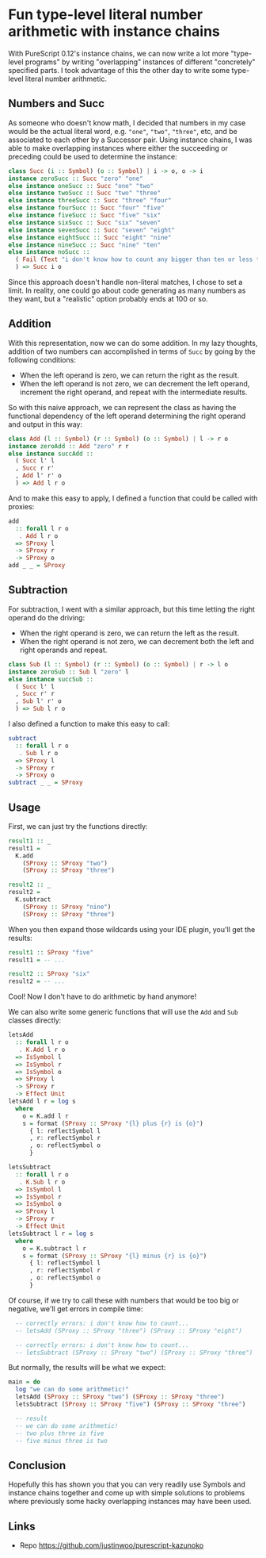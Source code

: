 # Fun type-level literal number arithmetic with instance chains

With PureScript 0.12's instance chains, we can now write a lot more "type-level programs" by writing "overlapping" instances of different "concretely" specified parts. I took advantage of this the other day to write some type-level literal number arithmetic.

## Numbers and Succ

As someone who doesn't know math, I decided that numbers in my case would be the actual literal word, e.g. `"one"`, `"two"`, `"three"`, etc, and be associated to each other by a Successor pair. Using instance chains, I was able to make overlapping instances where either the succeeding or preceding could be used to determine the instance:

```hs
class Succ (i :: Symbol) (o :: Symbol) | i -> o, o -> i
instance zeroSucc :: Succ "zero" "one"
else instance oneSucc :: Succ "one" "two"
else instance twoSucc :: Succ "two" "three"
else instance threeSucc :: Succ "three" "four"
else instance fourSucc :: Succ "four" "five"
else instance fiveSucc :: Succ "five" "six"
else instance sixSucc :: Succ "six" "seven"
else instance sevenSucc :: Succ "seven" "eight"
else instance eightSucc :: Succ "eight" "nine"
else instance nineSucc :: Succ "nine" "ten"
else instance noSucc ::
  ( Fail (Text "i don't know how to count any bigger than ten or less than zero")
  ) => Succ i o
```

Since this approach doesn't handle non-literal matches, I chose to set a limit. In reality, one could go about code generating as many numbers as they want, but a "realistic" option probably ends at 100 or so.

## Addition

With this representation, now we can do some addition. In my lazy thoughts, addition of two numbers can accomplished in terms of `Succ` by going by the following conditions:

* When the left operand is zero, we can return the right as the result.
* When the left operand is not zero, we can decrement the left operand, increment the right operand, and repeat with the intermediate results.

So with this naive approach, we can represent the class as having the functional dependency of the left operand determining the right operand and output in this way:

```hs
class Add (l :: Symbol) (r :: Symbol) (o :: Symbol) | l -> r o
instance zeroAdd :: Add "zero" r r
else instance succAdd ::
  ( Succ l' l
  , Succ r r'
  , Add l' r' o
  ) => Add l r o
```

And to make this easy to apply, I defined a function that could be called with proxies:

```hs
add
  :: forall l r o
   . Add l r o
  => SProxy l
  -> SProxy r
  -> SProxy o
add _ _ = SProxy
```

## Subtraction

For subtraction, I went with a similar approach, but this time letting the right operand do the driving:

* When the right operand is zero, we can return the left as the result.
* When the right operand is not zero, we can decrement both the left and right operands and repeat.

```hs
class Sub (l :: Symbol) (r :: Symbol) (o :: Symbol) | r -> l o
instance zeroSub :: Sub l "zero" l
else instance succSub ::
  ( Succ l' l
  , Succ r' r
  , Sub l' r' o
  ) => Sub l r o
```

I also defined a function to make this easy to call:

```hs
subtract
  :: forall l r o
   . Sub l r o
  => SProxy l
  -> SProxy r
  -> SProxy o
subtract _ _ = SProxy
```

## Usage

First, we can just try the functions directly:

```hs
result1 :: _
result1 =
  K.add
    (SProxy :: SProxy "two")
    (SProxy :: SProxy "three")

result2 :: _
result2 =
  K.subtract
    (SProxy :: SProxy "nine")
    (SProxy :: SProxy "three")
```

When you then expand those wildcards using your IDE plugin, you'll get the results:

```hs
result1 :: SProxy "five"
result1 = -- ...

result2 :: SProxy "six"
result2 = -- ...
```

Cool! Now I don't have to do arithmetic by hand anymore!

We can also write some generic functions that will use the `Add` and `Sub` classes directly:

```hs
letsAdd
  :: forall l r o
   . K.Add l r o
  => IsSymbol l
  => IsSymbol r
  => IsSymbol o
  => SProxy l
  -> SProxy r
  -> Effect Unit
letsAdd l r = log s
  where
    o = K.add l r
    s = format (SProxy :: SProxy "{l} plus {r} is {o}")
      { l: reflectSymbol l
      , r: reflectSymbol r
      , o: reflectSymbol o
      }

letsSubtract
  :: forall l r o
   . K.Sub l r o
  => IsSymbol l
  => IsSymbol r
  => IsSymbol o
  => SProxy l
  -> SProxy r
  -> Effect Unit
letsSubtract l r = log s
  where
    o = K.subtract l r
    s = format (SProxy :: SProxy "{l} minus {r} is {o}")
      { l: reflectSymbol l
      , r: reflectSymbol r
      , o: reflectSymbol o
      }
```

Of course, if we try to call these with numbers that would be too big or negative, we'll get errors in compile time:

```hs
  -- correctly errors: i don't know how to count...
  -- letsAdd (SProxy :: SProxy "three") (SProxy :: SProxy "eight")

  -- correctly errors: i don't know how to count...
  -- letsSubtract (SProxy :: SProxy "two") (SProxy :: SProxy "three")
```

But normally, the results will be what we expect:

```hs
main = do
  log "we can do some arithmetic!"
  letsAdd (SProxy :: SProxy "two") (SProxy :: SProxy "three")
  letsSubtract (SProxy :: SProxy "five") (SProxy :: SProxy "three")

  -- result
  -- we can do some arithmetic!
  -- two plus three is five
  -- five minus three is two
```

## Conclusion

Hopefully this has shown you that you can very readily use Symbols and instance chains together and come up with simple solutions to problems where previously some hacky overlapping instances may have been used.

## Links

* Repo <https://github.com/justinwoo/purescript-kazunoko>

